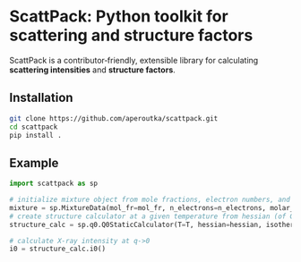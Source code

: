 # ScattPack: Python toolkit for scattering and structure factors

ScattPack is a contributor‑friendly, extensible library for calculating **scattering intensities** and **structure factors**.  

## Installation

```bash
git clone https://github.com/aperoutka/scattpack.git
cd scattpack
pip install .
```

## Example

```python
import scattpack as sp

# initialize mixture object from mole fractions, electron numbers, and molar volumes (cm^3/mol)
mixture = sp.MixtureData(mol_fr=mol_fr, n_electrons=n_electrons, molar_volume=molar_volume)
# create structure calculator at a given temperature from hessian (of Gibbs mixing free energy) and isothermal compressibility
structure_calc = sp.q0.Q0StaticCalculator(T=T, hessian=hessian, isothermal_compressibility=isothermal_compressibility)

# calculate X-ray intensity at q->0 
i0 = structure_calc.i0()
```
